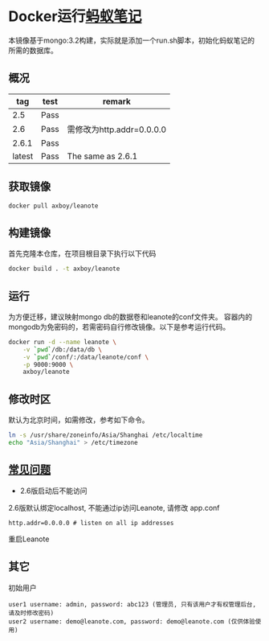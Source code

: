 # Docker运行[蚂蚁笔记](https://leanote.com/ '官网')

本镜像基于mongo:3.2构建，实际就是添加一个run.sh脚本，初始化蚂蚁笔记的所需的数据库。

## 概况

tag     |test   |remark
--------|-------|--------------
2.5     |Pass   |
2.6     |Pass   |需修改为http.addr=0.0.0.0
2.6.1   |Pass   |
latest  |Pass   |The same as 2.6.1

## 获取镜像

```sh
docker pull axboy/leanote
```

## 构建镜像

首先克隆本仓库，在项目根目录下执行以下代码

```sh
docker build . -t axboy/leanote
```

## 运行

为方便迁移，建议映射mongo db的数据卷和leanote的conf文件夹。
容器内的mongodb为免密码的，若需密码自行修改镜像。以下是参考运行代码。

```sh
docker run -d --name leanote \
    -v `pwd`/db:/data/db \
    -v `pwd`/conf/:/data/leanote/conf \
    -p 9000:9000 \
    axboy/leanote
```

## 修改时区

默认为北京时间，如需修改，参考如下命令。

```sh
ln -s /usr/share/zoneinfo/Asia/Shanghai /etc/localtime
echo "Asia/Shanghai" > /etc/timezone
```

## [常见问题](https://github.com/leanote/leanote/wiki/QA)

- 2.6版启动后不能访问

2.6版默认绑定localhost, 不能通过ip访问Leanote,
请修改 app.conf

```
http.addr=0.0.0.0 # listen on all ip addresses
```

重启Leanote

## 其它

初始用户

```
user1 username: admin, password: abc123 (管理员, 只有该用户才有权管理后台, 请及时修改密码)
user2 username: demo@leanote.com, password: demo@leanote.com (仅供体验使用)
```
